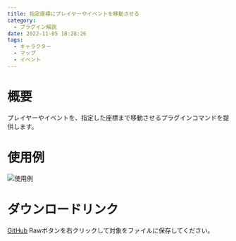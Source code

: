 ```yaml
---
title: 指定座標にプレイヤーやイベントを移動させる
category:
  - プラグイン解説
date: 2022-11-05 18:28:26
tags:
  - キャラクター
  - マップ
  - イベント
---
```


# 概要

プレイヤーやイベントを、指定した座標まで移動させるプラグインコマンドを提供します。

# 使用例

![使用例](setting.png "使用例")

# ダウンロードリンク

[GitHub](https://github.com/elleonard/DarkPlasma-MZ-Plugins/blob/release/DarkPlasma_MoveToPoint.js)
Rawボタンを右クリックして対象をファイルに保存してください。
